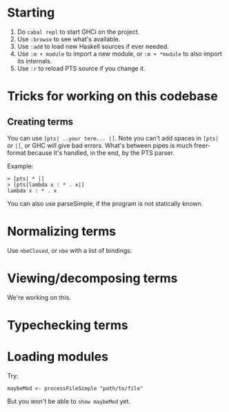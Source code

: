 # Starting

1. Do `cabal repl` to start GHCi on the project.
2. Use `:browse` to see what's available.
3. Use `:add` to load new Haskell sources if ever needed.
4. Use `:m + module` to import a new module, or `:m + *module` to also import
   its internals.
5. Use `:r` to reload PTS source if you change it.

# Tricks for working on this codebase

## Creating terms
You can use `[pts| ..your term... |]`. Note you can't add spaces in
`[pts|` or `|]`, or GHC will give bad errors. What's between pipes is much
freer-format because it's handled, in the end, by the PTS parser.

Example:
```
> [pts| * |]
> [pts|lambda x : * . x|]
lambda x : * . x
```

You can also use parseSimple, if the program is not statically known.

# Normalizing terms

Use `nbeClosed`, or `nbe` with a list of bindings.

# Viewing/decomposing terms

We're working on this.

# Typechecking terms

# Loading modules

Try:

    maybeMod <- processFileSimple "path/to/file"

But you won't be able to `show maybeMod` yet.
